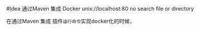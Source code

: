 #Idea 通过Maven 集成 Docker unix://localhost:80 no search file or directory

在通过Maven 集成 插件``运行命令``实现docker化的时候，